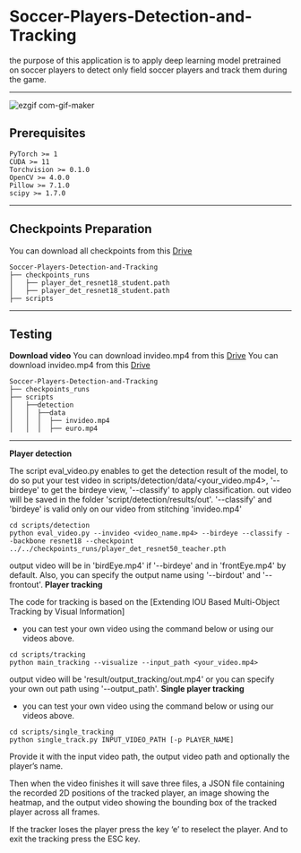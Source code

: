 # Soccer-Players-Detection-and-Tracking
the purpose of this application is to apply deep learning model pretrained on soccer players to detect only field soccer players and track them during the game.

<hr>

![ezgif com-gif-maker](https://drive.google.com/file/d/1YRaa89wkuPItIhEvSVgLi15FOmiAIlXv/view?usp=sharing)


## Prerequisites
```
PyTorch >= 1
CUDA >= 11
Torchvision >= 0.1.0
OpenCV >= 4.0.0
Pillow >= 7.1.0
scipy >= 1.7.0
``` 
<hr>


## Checkpoints Preparation

You can download all checkpoints from this [Drive](https://drive.google.com/drive/folders/1L2CSvFteLeZD6vdDem2ghCFGtAmzgslo?fbclid=IwAR22xmtNc-DA-SMzwyJ9iRtnmavv7kfqo3ocWz11coHt93Z4E4_VCoQutgY)

```
Soccer-Players-Detection-and-Tracking
├── checkpoints_runs
│   ├── player_det_resnet18_student.path
│   ├── player_det_resnet18_student.path
├── scripts
```
<hr>

## Testing 

**Download video**
You can download invideo.mp4 from this [Drive](https://drive.google.com/file/d/1-cxoZq6cBC6irxhHCqEZIGzXqrjSz-jr/view?usp=sharing)
You can download invideo.mp4 from this [Drive](https://drive.google.com/file/d/1YRaa89wkuPItIhEvSVgLi15FOmiAIlXv/view?usp=sharing)

```
Soccer-Players-Detection-and-Tracking
├── checkpoints_runs
├── scripts
│   ├──detection
│   │  ├──data
│   │  │  ├── invideo.mp4
│   │  │  ├── euro.mp4 
```
<hr>

**Player detection**


The script eval_video.py enables to get the detection result of the model, to do so put your test video in scripts/detection/data/<your_video.mp4>, '--birdeye' to get the birdeye view, '--classify' to apply classification. out video will be saved in the folder 'script/detection/results/out'.
'--classify' and 'birdeye' is valid only on our video from stitching 'invideo.mp4'
```
cd scripts/detection
python eval_video.py --invideo <video_name.mp4> --birdeye --classify --backbone resnet18 --checkpoint ../../checkpoints_runs/player_det_resnet50_teacher.pth

```
output video will be in 'birdEye.mp4' if '--birdeye' and in 'frontEye.mp4' by default. Also, you can specify the output name using '--birdout' and '--frontout'.
**Player tracking**

The code for tracking is based on the [Extending IOU Based Multi-Object Tracking by Visual Information]

* you can test your own video using the command below or using our videos above.

```
cd scripts/tracking
python main_tracking --visualize --input_path <your_video.mp4>
```

output video will be 'result/output_tracking/out.mp4' or you can specify your own out path using '--output_path'.
**Single player tracking**

* you can test your own video using the command below or using our videos above.

```
cd scripts/single_tracking
python single_track.py INPUT_VIDEO_PATH [-p PLAYER_NAME]
```
Provide it with the input video path, the output video path and optionally the player’s name.

Then when the video finishes it will save three files, a JSON file containing the recorded 2D positions of the tracked player, an image showing the heatmap, and the output video showing the bounding box of the tracked player across all frames.

If the tracker loses the player press the key ‘e’ to reselect the player. And to exit the tracking press the ESC key.
